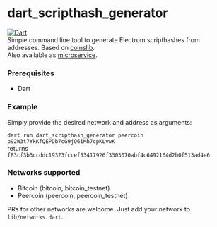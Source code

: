 # dart_scripthash_generator
[![Dart](https://github.com/willyfromtheblock/dart_scripthash_generator/actions/workflows/dart.yml/badge.svg)](https://github.com/willyfromtheblock/dart_scripthash_generator/actions/workflows/dart.yml)  
Simple command line tool to generate Electrum scripthashes from addresses.
Based on [coinslib](https://github.com/Vesta-wallet/coinslib/ "coinslib").  
Also available as [microservice](https://github.com/Coinerella/dart_scripthash_server "microservice").

### Prerequisites
- Dart

### Example
Simply provide the desired network and address as arguments:

`dart run dart_scripthash_generator peercoin p92W3t7YkKfQEPDb7cG9jQ6iMh7cpKLvwK`  
returns  
`f83cf3b3ccddc19323fccef53417926f3303070abf4c6492164d2b0f513ad4e6`
### Networks supported
- Bitcoin (bitcoin, bitcoin_testnet)
- Peercoin (peercoin, peercoin_testnet)

PRs for other networks are welcome. Just add your network to `lib/networks.dart`.
